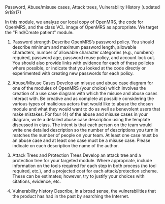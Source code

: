Password, Abuse/misuse cases, Attack trees, Vulnerability History
(updated 9/18/17)

In this module, we analyze our local copy of OpenMRS, the code for OpenMRS, and the class VCL image of OpenMRS as appropriate.
We target the "Find/Create patient" module.

1.  Password strength
Describe OpenMRS’s password policy.  You should describe minimum and maximum password length, allowable characters, number of allowable character categories (e.g., numbers) required, password age, password reuse policy, and account lock out. 
You should also provide links with evidence for each of these policies where possible, or indicate that you looked at the code directly or experimented with creating new passwords for each policy.

2.  Abuse/Misuse Cases
Develop an misuse and abuse case diagram for one of the modules of OpenMRS (your choice) which involves the creation of a use case diagram with which the misuse and abuse cases interact with.  Be creative and as complete at possible considering the various types of malicious actors that would like to abuse the chosen module and what they would want to do as well as benevolent users that make mistakes.
For four (4) of the abuse and misuse cases in your diagram, write a detailed abuse case description using the template discussed in class.  The intent is that each person on the team would write one detailed description so the number of descriptions you turn in matches the number of people on your team.  At least one case must be an abuse case and at least one case must be a misuse case.  Please indicate on each description the name of the author.

3.  Attack Trees and Protection Trees
Develop an attack tree and a protection tree for your targeted module. Where appropriate, include information on the tools required for each step in both process (no tool required, etc.), and a projected cost for each attack/protection scheme. These can be estimates; however, try to justify your choices with citations, evidence, etc.

4.  Vulnerability history
Describe, in a broad sense, the vulnerabilities that the product has had in the past by searching the Internet.